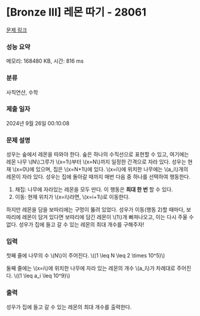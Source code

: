# [Bronze III] 레몬 따기 - 28061 

[문제 링크](https://www.acmicpc.net/problem/28061) 

### 성능 요약

메모리: 168480 KB, 시간: 816 ms

### 분류

사칙연산, 수학

### 제출 일자

2024년 9월 26일 00:10:08

### 문제 설명

<p>성우는 숲에서 레몬을 따와야 한다. 숲은 하나의 수직선으로 표현할 수 있고, 여기에는 레몬 나무 \(N\)그루가 \(x=1\)부터 \(x=N\)까지 일정한 간격으로 자라 있다. 성우는 현재 \(x=0\)에 있으며, 집은 \(x=N+1\)에 있다. \(x=i\)에 위치한 나무에는 \(a_i\)개의 레몬이 자라 있다. 성우는 집에 돌아갈 때까지 매번 다음 중 하나를 선택하여 행동한다.</p>

<ol>
	<li>채집: 나무에 자라있는 레몬을 모두 딴다. 이 행동은 <strong>최대 한 번</strong> 할 수 있다.</li>
	<li>이동: 현재 위치가 \(x=i\)라면, \(x=i+1\)로 이동한다.</li>
</ol>

<p>하지만 레몬을 담을 보따리에는 구멍이 뚫려 있었다. 성우가 이동(행동 2)할 때마다, 보따리에 레몬이 담겨 있다면 보따리에 담긴 레몬이 \(1\)개 빠져나오고, 이는 다시 주울 수 없다. 성우가 집에 들고 갈 수 있는 레몬의 최대 개수를 구해주자!</p>

### 입력 

 <p>첫째 줄에 나무의 수 \(N\)이 주어진다. \((1 \leq N \leq 2 \times 10^5)\)</p>

<p>둘째 줄에는 \(x=i\)에 위치한 나무에 자라 있는 레몬의 개수 \(a_i\)가 차례대로 주어진다. \((1 \leq a_i \leq 10^9)\)</p>

### 출력 

 <p>성우가 집에 들고 갈 수 있는 레몬의 최대 개수를 출력한다.</p>

